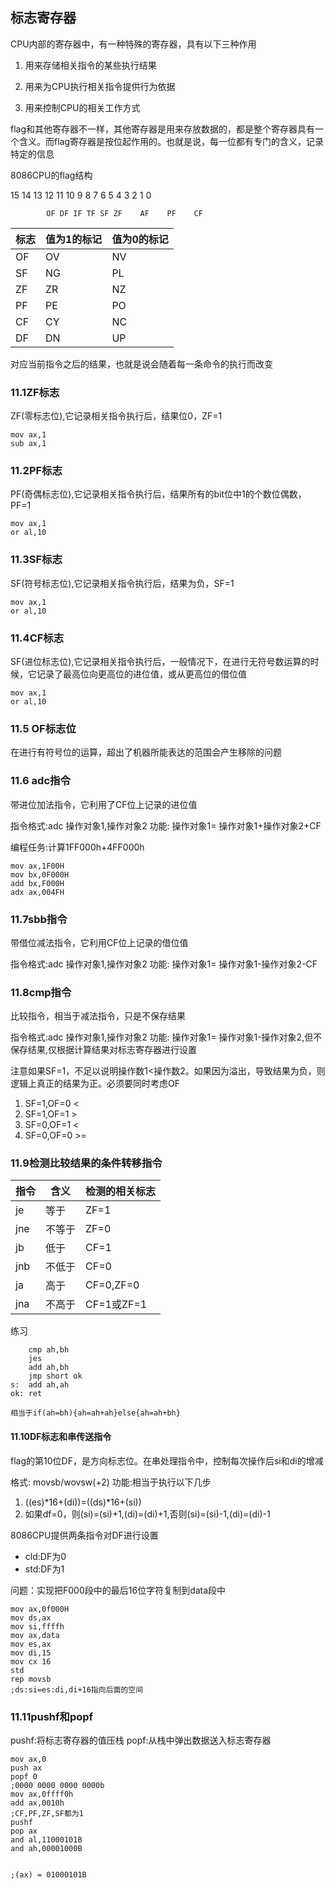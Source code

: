 ## 标志寄存器

CPU内部的寄存器中，有一种特殊的寄存器，具有以下三种作用

1. 用来存储相关指令的某些执行结果

2. 用来为CPU执行相关指令提供行为依据

3. 用来控制CPU的相关工作方式

flag和其他寄存器不一样，其他寄存器是用来存放数据的，都是整个寄存器具有一个含义。而flag寄存器是按位起作用的。也就是说，每一位都有专门的含义，记录特定的信息



8086CPU的flag结构

15 14 13 12 11 10 9  8  7  6  5  4  3  2  1  0

            OF DF IF TF SF ZF    AF    PF    CF

|标志|值为1的标记|值为0的标记
|---|---|---|
|OF|OV|NV|
|SF|NG|PL|
|ZF|ZR|NZ|
|PF|PE|PO|
|CF|CY|NC|
|DF|DN|UP|

对应当前指令之后的结果，也就是说会随着每一条命令的执行而改变
### 11.1ZF标志

ZF(零标志位),它记录相关指令执行后，结果位0，ZF=1

    mov ax,1
    sub ax,1

### 11.2PF标志

PF(奇偶标志位),它记录相关指令执行后，结果所有的bit位中1的个数位偶数，PF=1

    mov ax,1
    or al,10

### 11.3SF标志

SF(符号标志位),它记录相关指令执行后，结果为负，SF=1

    mov ax,1
    or al,10

### 11.4CF标志

SF(进位标志位),它记录相关指令执行后，一般情况下，在进行无符号数运算的时候，它记录了最高位向更高位的进位值，或从更高位的借位值

    mov ax,1
    or al,10

### 11.5 OF标志位

在进行有符号位的运算，超出了机器所能表达的范围会产生移除的问题

### 11.6 adc指令

带进位加法指令，它利用了CF位上记录的进位值

指令格式:adc 操作对象1,操作对象2
功能: 操作对象1= 操作对象1+操作对象2+CF

编程任务:计算1FF000h+4FF000h

    mov ax,1F00H
    mov bx,0F000H
    add bx,F000H
    adx ax,004FH

### 11.7sbb指令

带借位减法指令，它利用CF位上记录的借位值

指令格式:adc 操作对象1,操作对象2
功能: 操作对象1= 操作对象1-操作对象2-CF

### 11.8cmp指令

比较指令，相当于减法指令，只是不保存结果

指令格式:adc 操作对象1,操作对象2
功能: 操作对象1= 操作对象1-操作对象2,但不保存结果,仅根据计算结果对标志寄存器进行设置

注意如果SF=1，不足以说明操作数1<操作数2。如果因为溢出，导致结果为负，则逻辑上真正的结果为正。必须要同时考虑OF

1. SF=1,OF=0    <
2. SF=1,OF=1    >
3. SF=0,OF=1    <
4. SF=0,OF=0    >=

### 11.9检测比较结果的条件转移指令

|指令|含义|检测的相关标志
|---|---|---|
|je|等于|ZF=1|
|jne|不等于|ZF=0|
|jb|低于|CF=1|
|jnb|不低于|CF=0|
|ja|高于|CF=0,ZF=0|
|jna|不高于|CF=1或ZF=1|


练习

        cmp ah,bh
        jes
        add ah,bh
        jmp short ok
    s:  add ah,ah
    ok: ret

    相当于if(ah=bh){ah=ah+ah}else{ah=ah+bh}

#### 11.10DF标志和串传送指令

flag的第10位DF，是方向标志位。在串处理指令中，控制每次操作后si和di的增减

格式: movsb/wovsw(+2)
功能:相当于执行以下几步
1. ((es)*16+(di))=((ds)*16+(si))
2. 如果df=0，则(si)=(si)+1,(di)=(di)+1,否则(si)=(si)-1,(di)=(di)-1

8086CPU提供两条指令对DF进行设置

- cld:DF为0
- std:DF为1

问题：实现把F000段中的最后16位字符复制到data段中

    mov ax,0f000H
    mov ds,ax
    mov si,ffffh
    mov ax,data
    mov es,ax
    mov di,15
    mov cx 16
    std
    rep movsb
    ;ds:si=es:di,di+16指向后面的空间
### 11.11pushf和popf

pushf:将标志寄存器的值压栈
popf:从栈中弹出数据送入标志寄存器

    mov ax,0
    push ax
    popf 0
    ;0000 0000 0000 0000b
    mov ax,0ffff0h
    add ax,0010h
    ;CF,PF,ZF,SF都为1
    pushf
    pop ax
    and al,11000101B
    and ah,00001000B


    ;(ax) = 01000101B

